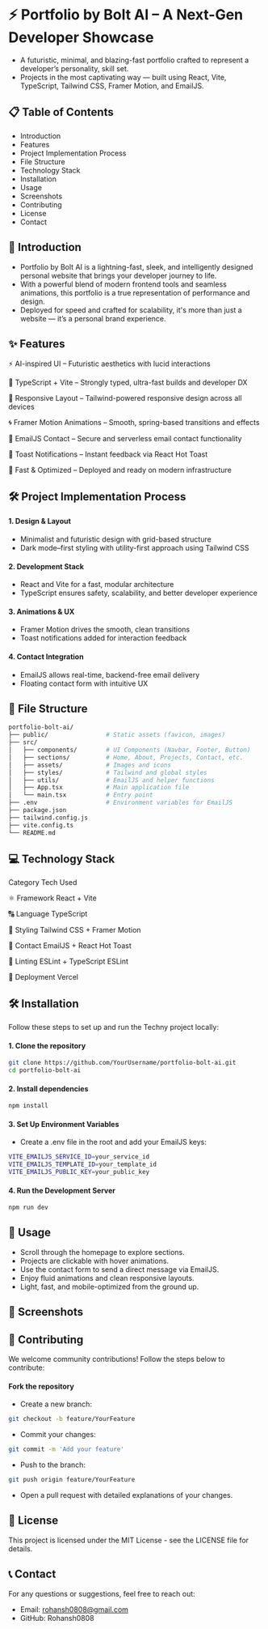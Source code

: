 # ⚡ Portfolio by Bolt AI – A Next-Gen Developer Showcase




- A futuristic, minimal, and blazing-fast portfolio crafted to represent a developer’s personality, skill set.
- Projects in the most captivating way — built using React, Vite, TypeScript, Tailwind CSS, Framer Motion, and EmailJS.



## 📋 Table of Contents
- Introduction
- Features
- Project Implementation Process
- File Structure
- Technology Stack
- Installation
- Usage
- Screenshots
- Contributing
- License
- Contact

## 📘 Introduction

- Portfolio by Bolt AI is a lightning-fast, sleek, and intelligently designed personal website that brings your developer journey to life.
- With a powerful blend of modern frontend tools and seamless animations, this portfolio is a true representation of performance and design.
- Deployed for speed and crafted for scalability, it's more than just a website — it’s a personal brand experience.


## ✨ Features

⚡ AI-inspired UI – Futuristic aesthetics with lucid interactions

🎯 TypeScript + Vite – Strongly typed, ultra-fast builds and developer DX

📱 Responsive Layout – Tailwind-powered responsive design across all devices

🌀 Framer Motion Animations – Smooth, spring-based transitions and effects

💌 EmailJS Contact – Secure and serverless email contact functionality

📢 Toast Notifications – Instant feedback via React Hot Toast

🚀 Fast & Optimized – Deployed and ready on modern infrastructure

## 🛠 Project Implementation Process

#### 1. Design & Layout
- Minimalist and futuristic design with grid-based structure
- Dark mode–first styling with utility-first approach using Tailwind CSS

#### 2. Development Stack
- React and Vite for a fast, modular architecture
- TypeScript ensures safety, scalability, and better developer experience

#### 3. Animations & UX
- Framer Motion drives the smooth, clean transitions
- Toast notifications added for interaction feedback

#### 4. Contact Integration
- EmailJS allows real-time, backend-free email delivery
- Floating contact form with intuitive UX

## 📁 File Structure

```bash
portfolio-bolt-ai/
├── public/                # Static assets (favicon, images)
├── src/
│   ├── components/        # UI Components (Navbar, Footer, Button)
│   ├── sections/          # Home, About, Projects, Contact, etc.
│   ├── assets/            # Images and icons
│   ├── styles/            # Tailwind and global styles
│   ├── utils/             # EmailJS and helper functions
│   ├── App.tsx            # Main application file
│   └── main.tsx           # Entry point
├── .env                   # Environment variables for EmailJS
├── package.json
├── tailwind.config.js
├── vite.config.ts
└── README.md
```

## 💻 Technology Stack

Category	Tech Used

⚛️ Framework	React + Vite

🔠 Language	TypeScript

🎨 Styling	Tailwind CSS + Framer Motion

📧 Contact	EmailJS + React Hot Toast

🔐 Linting	ESLint + TypeScript ESLint

🚀 Deployment	Vercel

## 🛠 Installation

Follow these steps to set up and run the Techny project locally:

#### 1. Clone the repository
```bash
git clone https://github.com/YourUsername/portfolio-bolt-ai.git
cd portfolio-bolt-ai
```

#### 2. Install dependencies

```bash
npm install
```

#### 3. Set Up Environment Variables

- Create a .env file in the root and add your EmailJS keys:

```bash
VITE_EMAILJS_SERVICE_ID=your_service_id
VITE_EMAILJS_TEMPLATE_ID=your_template_id
VITE_EMAILJS_PUBLIC_KEY=your_public_key
```

#### 4. Run the Development Server

```bash
npm run dev
```

## 🚀 Usage
- Scroll through the homepage to explore sections.
- Projects are clickable with hover animations.
- Use the contact form to send a direct message via EmailJS.
- Enjoy fluid animations and clean responsive layouts.
- Light, fast, and mobile-optimized from the ground up.


## 📸 Screenshots



## 🤝 Contributing
We welcome community contributions! Follow the steps below to contribute:

#### Fork the repository
- Create a new branch:
```bash
git checkout -b feature/YourFeature
```

- Commit your changes:
```bash
git commit -m 'Add your feature'
```

- Push to the branch:
```bash
git push origin feature/YourFeature
```

- Open a pull request with detailed explanations of your changes.

## 📄 License

This project is licensed under the MIT License - see the LICENSE file for details.

## 📞 Contact
For any questions or suggestions, feel free to reach out:

- Email: rohansh0808@gmail.com
- GitHub: Rohansh0808
